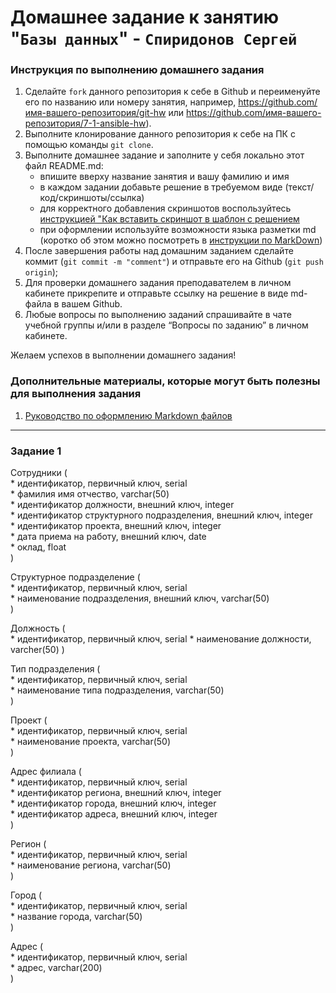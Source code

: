 # Домашнее задание к занятию "`Базы данных`" - `Спиридонов Сергей`


### Инструкция по выполнению домашнего задания

   1. Сделайте `fork` данного репозитория к себе в Github и переименуйте его по названию или номеру занятия, например, https://github.com/имя-вашего-репозитория/git-hw или  https://github.com/имя-вашего-репозитория/7-1-ansible-hw).
   2. Выполните клонирование данного репозитория к себе на ПК с помощью команды `git clone`.
   3. Выполните домашнее задание и заполните у себя локально этот файл README.md:
      - впишите вверху название занятия и вашу фамилию и имя
      - в каждом задании добавьте решение в требуемом виде (текст/код/скриншоты/ссылка)
      - для корректного добавления скриншотов воспользуйтесь [инструкцией "Как вставить скриншот в шаблон с решением](https://github.com/netology-code/sys-pattern-homework/blob/main/screen-instruction.md)
      - при оформлении используйте возможности языка разметки md (коротко об этом можно посмотреть в [инструкции  по MarkDown](https://github.com/netology-code/sys-pattern-homework/blob/main/md-instruction.md))
   4. После завершения работы над домашним заданием сделайте коммит (`git commit -m "comment"`) и отправьте его на Github (`git push origin`);
   5. Для проверки домашнего задания преподавателем в личном кабинете прикрепите и отправьте ссылку на решение в виде md-файла в вашем Github.
   6. Любые вопросы по выполнению заданий спрашивайте в чате учебной группы и/или в разделе “Вопросы по заданию” в личном кабинете.
   
Желаем успехов в выполнении домашнего задания!
   
### Дополнительные материалы, которые могут быть полезны для выполнения задания

1. [Руководство по оформлению Markdown файлов](https://gist.github.com/Jekins/2bf2d0638163f1294637#Code)

---

### Задание 1

Сотрудники (  
    * идентификатор, первичный ключ, serial  
    * фамилия имя отчество, varchar(50)  
    * идентификатор должности, внешний ключ, integer  
    * идентификатор структурного подразделения, внешний ключ, integer  
    * идентификатор проекта, внешний ключ, integer  
    * дата приема на работу, внешний ключ, date  
    * оклад, float  
)  

Структурное подразделение (  
    * идентификатор, первичный ключ, serial  
    * наименование подразделения, внешний ключ, varchar(50)  
)  

Должность (  
    * идентификатор, первичный ключ, serial
    * наименование должности, varcher(50)
)  

Тип подразделения (  
    * идентификатор, первичный ключ, serial  
    * наименование типа подразделения, varchar(50)  
)  

Проект (  
    * идентификатор, первичный ключ, serial  
    * наименование проекта, varchar(50)  
)  

Адрес филиала (  
    * идентификатор, первичный ключ, serial  
    * идентификатор региона, внешний ключ, integer   
    * идентификатор города, внешний ключ, integer  
    * идентификатор адреса, внешний ключ, integer   
)  

Регион (  
    * идентификатор, первичный ключ, serial  
    * наименование региона, varchar(50)  
)  

Город (  
    * идентификатор, первичный ключ, serial  
    * название города, varchar(50)  
)  
 
Адрес (  
    * идентификатор, первичный ключ, serial  
    * адрес, varchar(200)  
)  
